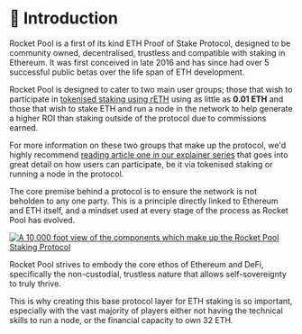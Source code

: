 # :wave: Introduction

Rocket Pool is a first of its kind ETH Proof of Stake Protocol, designed to be community owned, decentralised, trustless and compatible with staking in Ethereum. It was first conceived in late 2016 and has since had over 5 successful public betas over the life span of ETH development.

Rocket Pool is designed to cater to two main user groups; those that wish to participate in [tokenised staking using rETH](https://medium.com/rocket-pool/rocket-pool-2-5-tokenised-staking-48601d52d924#92b0) using as little as **0.01 ETH** and those that wish to stake ETH and run a node in the network to help generate a higher ROI than staking outside of the protocol due to commissions earned. 

For more information on these two groups that make up the protocol, we'd highly recommend [reading article one in our explainer series](https://medium.com/rocket-pool/rocket-pool-staking-protocol-part-1-8be4859e5fbd) that goes into great detail on how users can participate, be it via tokenised staking or running a node in the protocol.

The core premise behind a protocol is to ensure the network is not beholden to any one party. This is a principle directly linked to Ethereum and ETH itself, and a mindset used at every stage of the process as Rocket Pool has evolved.

[![A 10,000 foot view of the components which make up the Rocket Pool Staking Protocol](/images/rp-infographic-staking-protocol.png)](https://www.rocketpool.net/images/rp-infographic-staking-protocol.png)

Rocket Pool strives to embody the core ethos of Ethereum and DeFi, specifically the non-custodial, trustless nature that allows self-sovereignty to truly thrive.

This is why creating this base protocol layer for ETH staking is so important, especially with the vast majority of players either not having the technical skills to run a node, or the financial capacity to own 32 ETH.

